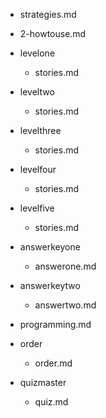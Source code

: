 - strategies.md
- 2-howtouse.md
- levelone
	- stories.md
- leveltwo
	- stories.md
- levelthree
	- stories.md 
- levelfour
	- stories.md
- levelfive
	- stories.md
- answerkeyone
	- answerone.md
- answerkeytwo
	- answertwo.md
- programming.md

- order
	- order.md
- quizmaster
	- quiz.md
